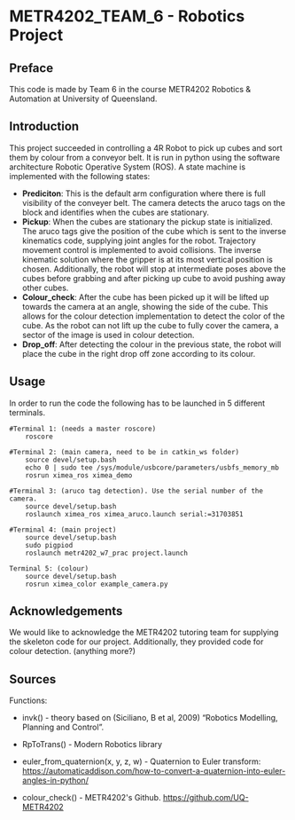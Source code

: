 # METR4202_TEAM_6 - Robotics Project

## Preface
This code is made by Team 6 in the course METR4202 Robotics & Automation at University of Queensland. 

## Introduction
This project succeeded in controlling a 4R Robot to pick up cubes and sort them by colour from a conveyor belt. It is run in python using the software architecture Robotic Operative System (ROS). A state machine is implemented with the following states:

- **Prediciton**: This is the default arm configuration where there is full visibility of the conveyer belt. The camera detects the aruco tags on the block and identifies when the cubes are stationary. 
- **Pickup**: When the cubes are stationary the pickup state is initialized. The aruco tags give the position of the cube which is sent to the inverse kinematics code, supplying joint angles for the robot. Trajectory movement control is implemented to avoid collisions. The inverse kinematic solution where the gripper is at its most vertical position is chosen. Additionally, the robot will stop at intermediate poses above the cubes before grabbing and after picking up cube to avoid pushing away other cubes. 
- **Colour_check**: After the cube has been picked up it will be lifted up towards the camera at an angle, showing the side of the cube. 
This allows for the colour detection implementation to detect the color of the cube. As the robot can not lift up the cube to fully cover the camera, a sector of the image is used in colour detection. 
- **Drop_off**: After detecting the colour in the previous state, the robot will place the cube in the right drop off zone according to its colour.

## Usage
In order to run the code the following has to be launched in 5 different terminals. 
```
#Terminal 1: (needs a master roscore)
	roscore

#Terminal 2: (main camera, need to be in catkin_ws folder)
	source devel/setup.bash
	echo 0 | sudo tee /sys/module/usbcore/parameters/usbfs_memory_mb
	rosrun ximea_ros ximea_demo
	
#Terminal 3: (aruco tag detection). Use the serial number of the camera.
	source devel/setup.bash
	roslaunch ximea_ros ximea_aruco.launch serial:=31703851 
	
#Terminal 4: (main project)
	source devel/setup.bash
	sudo pigpiod
	roslaunch metr4202_w7_prac project.launch
	
Terminal 5: (colour)
	source devel/setup.bash
	rosrun ximea_color example_camera.py

```
## Acknowledgements
We would like to acknowledge the METR4202 tutoring team for supplying the skeleton code for our project. Additionally, they provided code for colour detection. (anything more?)
## Sources

Functions:
- invk() - theory based on (Siciliano, B et al, 2009) “Robotics Modelling, Planning and Control”. 

- RpToTrans() - Modern Robotics library

- euler_from_quaternion(x, y, z, w) - Quaternion to Euler transform:
https://automaticaddison.com/how-to-convert-a-quaternion-into-euler-angles-in-python/

- colour_check() - METR4202's Github. https://github.com/UQ-METR4202
